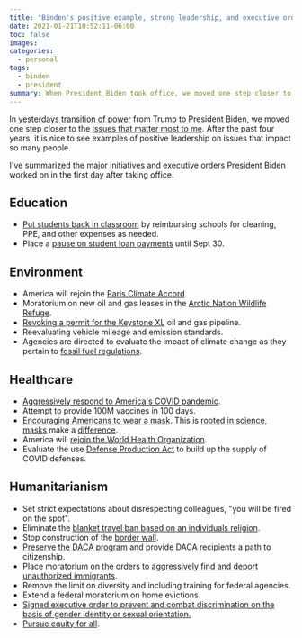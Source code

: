 ```yaml
---
title: "Binden's positive example, strong leadership, and executive orders"
date: 2021-01-21T10:52:11-06:00
toc: false
images:
categories:
  - personal
tags: 
  - binden
  - president
summary: When President Biden took office, we moved one step closer to the issues that matter most to me.
---
```


In [yesterdays transition of power](/posts/2021/biden) from Trump to President Biden, we moved one step closer to the [issues that matter most to me](/pages/about/#what-i-believe-in).  After the past four years, it is nice to see examples of positive leadership on issues that impact so many people.

I've summarized the major initiatives and executive orders President Biden worked on in the first day after taking office.   

## Education

- [Put students back in classroom](https://www.whitehouse.gov/priorities/covid-19/) by reimbursing schools for cleaning, PPE, and other expenses as needed.  
- Place a [pause on student loan payments](https://www.whitehouse.gov/briefing-room/statements-releases/2021/01/20/pausing-federal-student-loan-payments/) until Sept 30.

## Environment

- America will rejoin the [Paris Climate Accord](https://www.whitehouse.gov/briefing-room/statements-releases/2021/01/20/paris-climate-agreement/).
- Moratorium on new oil and gas leases in the [Arctic Nation Wildlife Refuge](https://www.whitehouse.gov/briefing-room/presidential-actions/2021/01/20/executive-order-protecting-public-health-and-environment-and-restoring-science-to-tackle-climate-crisis/).
- [Revoking a permit for the Keystone XL](https://www.whitehouse.gov/briefing-room/presidential-actions/2021/01/20/executive-order-protecting-public-health-and-environment-and-restoring-science-to-tackle-climate-crisis/) oil and gas pipeline.
- Reevaluating vehicle mileage and emission standards.
- Agencies are directed to evaluate the impact of climate change as they pertain to [fossil fuel regulations](https://www.whitehouse.gov/briefing-room/presidential-actions/2021/01/20/executive-order-protecting-public-health-and-environment-and-restoring-science-to-tackle-climate-crisis/).

## Healthcare

- [Aggressively respond to America's COVID pandemic](https://www.whitehouse.gov/briefing-room/presidential-actions/2021/01/20/executive-order-organizing-and-mobilizing-united-states-government-to-provide-unified-and-effective-response-to-combat-covid-19-and-to-provide-united-states-leadership-on-global-health-and-security/).
- Attempt to provide 100M vaccines in 100 days.
- [Encouraging Americans to wear a mask](https://www.whitehouse.gov/briefing-room/presidential-actions/2021/01/20/executive-order-protecting-the-federal-workforce-and-requiring-mask-wearing/).  This is [rooted in science](https://www.fau.edu/newsdesk/articles/efficacy-facemasks-coronavirus.php), [masks](https://www.mayoclinic.org/diseases-conditions/coronavirus/in-depth/coronavirus-mask/art-20485449) make a [difference](https://www.cdc.gov/coronavirus/2019-ncov/more/masking-science-sars-cov2.html).  
- America will [rejoin the World Health Organization](https://www.whitehouse.gov/briefing-room/statements-releases/2021/01/21/national-security-directive-united-states-global-leadership-to-strengthen-the-international-covid-19-response-and-to-advance-global-health-security-and-biological-preparedness/).
- Evaluate the use [Defense Production Act](https://www.whitehouse.gov/briefing-room/presidential-actions/2021/01/21/executive-order-a-sustainable-public-health-supply-chain/) to build up the supply of COVID defenses.

## Humanitarianism

- Set strict expectations about disrespecting colleagues, "you will be fired on the spot".  
- Eliminate the [blanket travel ban based on an individuals religion](https://www.whitehouse.gov/briefing-room/presidential-actions/2021/01/20/proclamation-ending-discriminatory-bans-on-entry-to-the-united-states/).
- Stop construction of the [border wall](https://www.whitehouse.gov/briefing-room/presidential-actions/2021/01/20/proclamation-termination-of-emergency-with-respect-to-southern-border-of-united-states-and-redirection-of-funds-diverted-to-border-wall-construction/).
- [Preserve the DACA program](https://www.whitehouse.gov/briefing-room/presidential-actions/2021/01/20/preserving-and-fortifying-deferred-action-for-childhood-arrivals-daca/) and provide DACA recipients a path to citizenship.
- Place moratorium on the orders to [aggressively find and deport unauthorized immigrants](https://www.whitehouse.gov/briefing-room/presidential-actions/2021/01/20/executive-order-the-revision-of-civil-immigration-enforcement-policies-and-priorities/).
- Remove the limit on diversity and including training for federal agencies. 
- Extend a federal moratorium on home evictions.
- [Signed executive order to prevent and combat discrimination on the basis of gender identity or sexual orientation.](https://www.whitehouse.gov/briefing-room/presidential-actions/2021/01/21/executive-order-ensuring-an-equitable-pandemic-response-and-recovery/)
- [Pursue equity for all](https://www.whitehouse.gov/briefing-room/presidential-actions/2021/01/20/executive-order-advancing-racial-equity-and-support-for-underserved-communities-through-the-federal-government/).



